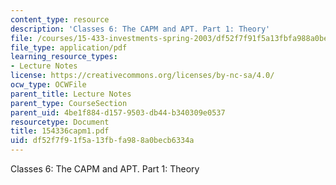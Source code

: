 ```yaml
---
content_type: resource
description: 'Classes 6: The CAPM and APT. Part 1: Theory'
file: /courses/15-433-investments-spring-2003/df52f7f91f5a13fbfa988a0becb6334a_154336capm1.pdf
file_type: application/pdf
learning_resource_types:
- Lecture Notes
license: https://creativecommons.org/licenses/by-nc-sa/4.0/
ocw_type: OCWFile
parent_title: Lecture Notes
parent_type: CourseSection
parent_uid: 4be1f884-d157-9503-db44-b340309e0537
resourcetype: Document
title: 154336capm1.pdf
uid: df52f7f9-1f5a-13fb-fa98-8a0becb6334a
---
```

Classes 6: The CAPM and APT. Part 1: Theory